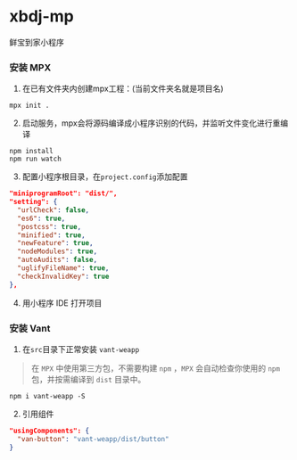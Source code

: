 # xbdj-mp
鲜宝到家小程序

### 安装 MPX

1. 在已有文件夹内创建mpx工程：(当前文件夹名就是项目名)

```shell
mpx init .
```

2. 启动服务，mpx会将源码编译成小程序识别的代码，并监听文件变化进行重编译

```shell
npm install
npm run watch
```

3. 配置小程序根目录，在`project.config`添加配置

```json
"miniprogramRoot": "dist/",
"setting": {
  "urlCheck": false,
  "es6": true,
  "postcss": true,
  "minified": true,
  "newFeature": true,
  "nodeModules": true,
  "autoAudits": false,
  "uglifyFileName": true,
  "checkInvalidKey": true
},
```

4. 用小程序 IDE 打开项目

### 安装 Vant

1. 在`src`目录下正常安装 `vant-weapp`
> 在 `MPX` 中使用第三方包，不需要构建 `npm` ，`MPX` 会自动检查你使用的 `npm` 包，并按需编译到 `dist` 目录中。

```shell
npm i vant-weapp -S
```

2. 引用组件

```json
"usingComponents": {
  "van-button": "vant-weapp/dist/button"
}
```

